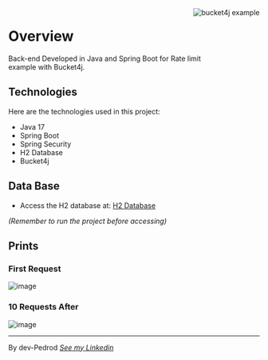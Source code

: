 <img align="right" alt="bucket4j example" src="https://user-images.githubusercontent.com/86006066/185798735-23477ab1-f318-4dc9-a4b1-132c92db7c72.png">

# Overview
Back-end Developed in Java and Spring Boot for Rate limit <br/> 
example with Bucket4j.

## Technologies

Here are the technologies used in this project:

- Java 17
- Spring Boot
- Spring Security
- H2 Database
- Bucket4j

## Data Base

- Access the H2 database at: [H2 Database](http://localhost:8080/h2-console/)
  
 *(Remember to run the project before accessing)*
  
 ## Prints
 
  ### First Request
  ![image](https://user-images.githubusercontent.com/86006066/185798799-5ed6b122-dc9a-44dd-8a0f-4c2c110539ae.png)
  
  ### 10 Requests After
  ![image](https://user-images.githubusercontent.com/86006066/185798869-327142a1-855e-4672-b68f-c43b5e83bbfa.png)
  
---
By dev-Pedrod  [*See my Linkedin*](https://www.linkedin.com/in/pedrooliveiradev/)

